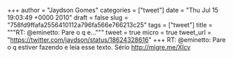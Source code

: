 
+++
author = "Jaydson Gomes"
categories = ["tweet"]
date = "Thu Jul 15 19:03:49 +0000 2010"
draft = false
slug = "758fd9ffafa2556410112a796fa566e766213c25"
tags = ["tweet"]
title = """RT: @eminetto: Pare o q e..."""
tweet = true
micro = true
tweet_url = "https://twitter.com/jaydson/status/18624328616"
+++
RT: @eminetto: Pare o q estiver fazendo e leia esse texto. Sério http://migre.me/Xlcv
